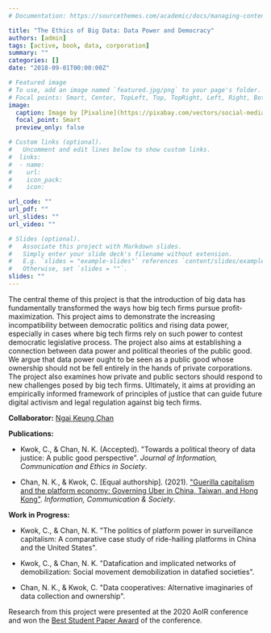 ```yaml
---
# Documentation: https://sourcethemes.com/academic/docs/managing-content/

title: "The Ethics of Big Data: Data Power and Democracy"
authors: [admin]
tags: [active, book, data, corporation]
summary: ""
categories: []
date: "2018-09-01T00:00:00Z"

# Featured image
# To use, add an image named `featured.jpg/png` to your page's folder.
# Focal points: Smart, Center, TopLeft, Top, TopRight, Left, Right, BottomLeft, Bottom, BottomRight.
image: 
  caption: Image by [Pixaline](https://pixabay.com/vectors/social-media-you-tube-facebook-1177293/) on [Pixabay](https://pixabay.com/)
  focal_point: Smart
  preview_only: false

# Custom links (optional).
#   Uncomment and edit lines below to show custom links.
#  links:
#  - name: 
#    url: 
#    icon_pack: 
#    icon: 

url_code: ""
url_pdf: ""
url_slides: ""
url_video: ""

# Slides (optional).
#   Associate this project with Markdown slides.
#   Simply enter your slide deck's filename without extension.
#   E.g. `slides = "example-slides"` references `content/slides/example-slides.md`.
#   Otherwise, set `slides = ""`.
slides: ""
---
```


The central theme of this project is that the introduction of big data has fundamentally transformed the ways how big tech firms pursue profit-maximization. This project aims to demonstrate the increasing incompatibility between democratic politics and rising data power, especially in cases where big tech firms rely on such power to contest democratic legislative process. The project also aims at establishing a connection between data power and political theories of the public good. We argue that data power ought to be seen as a public good whose ownership should not be fell entirely in the hands of private corporations. The project also examines how private and public sectors should respond to new challenges posed by big tech firms. Ultimately, it aims at providing an empirically informed framework of principles of justice that can guide future digital activism and legal regulation against big tech firms.

**Collaborator:** [Ngai Keung Chan](https://ngaikeungchan.com/)

**Publications:**
* Kwok, C., & Chan, N. K. (Accepted). "Towards a political theory of data justice: A public good perspective". *Journal of Information, Communication and Ethics in Society*.

* Chan, N. K., & Kwok, C. [Equal authorship]. (2021). ["Guerilla capitalism and the platform economy: Governing Uber in China, Taiwan, and Hong Kong"](https://doi.org/10.1080/1369118X.2021.1909096). *Information, Communication & Society*.


**Work in Progress:** 
* Kwok, C., & Chan, N. K. "The politics of platform power in surveillance capitalism: A comparative case study of ride-hailing platforms in China and the United States".

* Kwok, C., & Chan, N. K. "Datafication and implicated networks of demobilization: Social movement demobilization in datafied societies".

* Chan, N. K., & Kwok, C. "Data cooperatives: Alternative imaginaries of data collection and ownership".

Research from this project were presented at the 2020 AoIR conference and won the [Best Student Paper Award](https://aoir.org/awards/student-paper/) of the conference.
